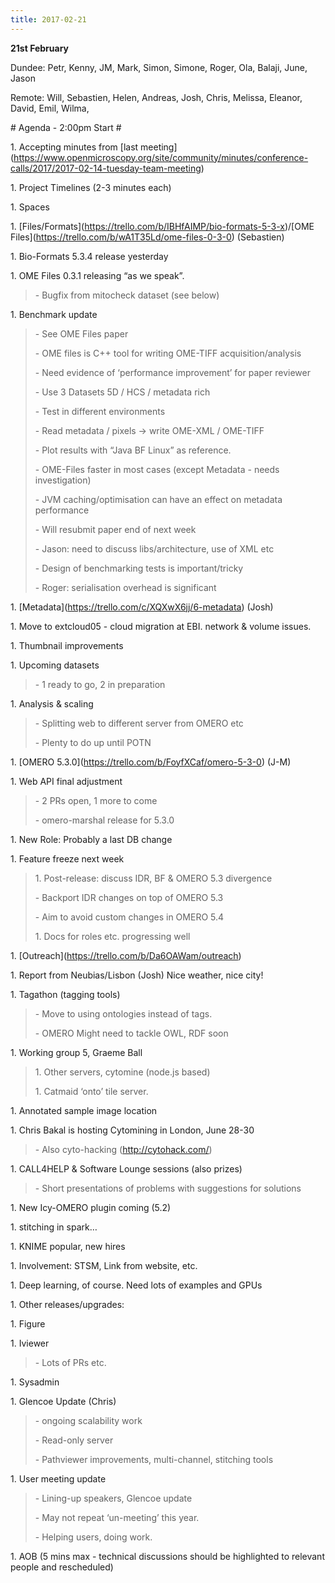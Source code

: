 ```yaml
---
title: 2017-02-21
---
```


**21st February**

Dundee: Petr, Kenny, JM, Mark, Simon, Simone, Roger, Ola, Balaji, June,
Jason

Remote: Will, Sebastien, Helen, Andreas, Josh, Chris, Melissa, Eleanor,
David, Emil, Wilma,

\# Agenda - 2:00pm Start \#

1\. Accepting minutes from \[last
meeting\](https://www.openmicroscopy.org/site/community/minutes/conference-calls/2017/2017-02-14-tuesday-team-meeting)

1\. Project Timelines (2-3 minutes each)

1\. Spaces

1\.
\[Files/Formats\](https://trello.com/b/IBHfAIMP/bio-formats-5-3-x)/\[OME
Files\](https://trello.com/b/wA1T35Ld/ome-files-0-3-0) (Sebastien)

1\. Bio-Formats 5.3.4 release yesterday

1\. OME Files 0.3.1 releasing “as we speak”.

> \- Bugfix from mitocheck dataset (see below)

1\. Benchmark update

> \- See OME Files paper
>
> \- OME files is C++ tool for writing OME-TIFF acquisition/analysis
>
> \- Need evidence of ‘performance improvement’ for paper reviewer
>
> \- Use 3 Datasets 5D / HCS / metadata rich
>
> \- Test in different environments
>
> \- Read metadata / pixels -&gt; write OME-XML / OME-TIFF
>
> \- Plot results with “Java BF Linux” as reference.
>
> \- OME-Files faster in most cases (except Metadata - needs
> investigation)
>
> \- JVM caching/optimisation can have an effect on metadata performance
>
> \- Will resubmit paper end of next week
>
> \- Jason: need to discuss libs/architecture, use of XML etc
>
> \- Design of benchmarking tests is important/tricky
>
> \- Roger: serialisation overhead is significant

1\. \[Metadata\](https://trello.com/c/XQXwX6jj/6-metadata) (Josh)

1\. Move to extcloud05 - cloud migration at EBI. network & volume
issues.

1\. Thumbnail improvements

1\. Upcoming datasets

> \- 1 ready to go, 2 in preparation

1\. Analysis & scaling

> \- Splitting web to different server from OMERO etc
>
> \- Plenty to do up until POTN

1\. \[OMERO 5.3.0\](https://trello.com/b/FoyfXCaf/omero-5-3-0) (J-M)

1\. Web API final adjustment

> \- 2 PRs open, 1 more to come
>
> \- omero-marshal release for 5.3.0

1\. New Role: Probably a last DB change

1\. Feature freeze next week

> 1\. Post-release: discuss IDR, BF & OMERO 5.3 divergence
>
> \- Backport IDR changes on top of OMERO 5.3
>
> \- Aim to avoid custom changes in OMERO 5.4
>
> 1\. Docs for roles etc. progressing well

1\. \[Outreach\](https://trello.com/b/Da6OAWam/outreach)

1\. Report from Neubias/Lisbon (Josh) Nice weather, nice city!

1\. Tagathon (tagging tools)

> \- Move to using ontologies instead of tags.
>
> \- OMERO Might need to tackle OWL, RDF soon

1\. Working group 5, Graeme Ball

> 1\. Other servers, cytomine (node.js based)
>
> 1\. Catmaid ‘onto’ tile server.

1\. Annotated sample image location

1\. Chris Bakal is hosting Cytomining in London, June 28-30

> \- Also cyto-hacking (http://cytohack.com/)

1\. CALL4HELP & Software Lounge sessions (also prizes)

> \- Short presentations of problems with suggestions for solutions

1\. New Icy-OMERO plugin coming (5.2)

1\. stitching in spark…

1\. KNIME popular, new hires

1\. Involvement: STSM, Link from website, etc.

1\. Deep learning, of course. Need lots of examples and GPUs

1\. Other releases/upgrades:

1\. Figure

1\. Iviewer

> \- Lots of PRs etc.

1\. Sysadmin

1\. Glencoe Update (Chris)

> \- ongoing scalability work
>
> \- Read-only server
>
> \- Pathviewer improvements, multi-channel, stitching tools

1\. User meeting update

> \- Lining-up speakers, Glencoe update
>
> \- May not repeat ‘un-meeting’ this year.
>
> \- Helping users, doing work.

1\. AOB (5 mins max - technical discussions should be highlighted to
relevant people and rescheduled)
